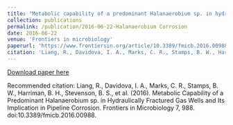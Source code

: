 ```yaml
---
title: "Metabolic capability of a predominant Halanaerobium sp. in hydraulically fractured gas wells and its implication in pipeline corrosion"
collection: publications
permalink: /publication/2016-06-22-Halanaerobium Corrosion
date: 2016-06-22
venue: 'Frontiers in microbiology'
paperurl: 'https://www.frontiersin.org/article/10.3389/fmicb.2016.00988'
citation: 'Liang, R., Davidova, I. A., Marks, C. R., Stamps, B. W., Harriman, B. H., Stevenson, B. S., et al. (2016). Metabolic Capability of a Predominant Halanaerobium sp. in Hydraulically Fractured Gas Wells and Its Implication in Pipeline Corrosion. Frontiers in Microbiology 7, 988. doi:10.3389/fmicb.2016.00988.'
---
```


<a href='https://www.frontiersin.org/article/10.3389/fmicb.2016.00988'>Download paper here</a>

Recommended citation: Liang, R., Davidova, I. A., Marks, C. R., Stamps, B. W., Harriman, B. H., Stevenson, B. S., et al. (2016). Metabolic Capability of a Predominant Halanaerobium sp. in Hydraulically Fractured Gas Wells and Its Implication in Pipeline Corrosion. Frontiers in Microbiology 7, 988. doi:10.3389/fmicb.2016.00988.